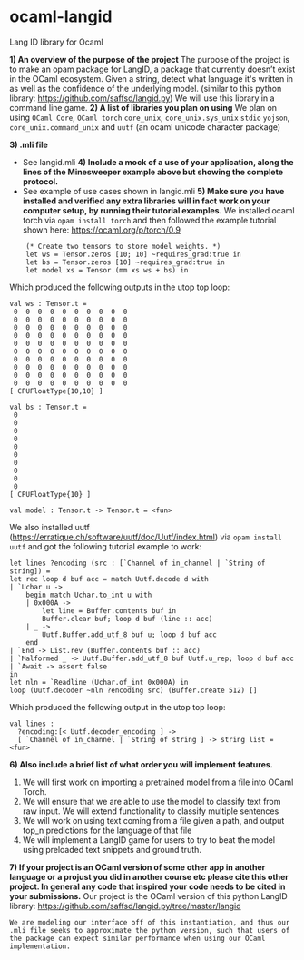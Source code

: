 # ocaml-langid
Lang ID library for Ocaml


**1) An overview of the purpose of the project**
 The purpose of the project is to make an opam package for LangID, a package that currently doesn’t exist in the OCaml ecosystem. Given a string, detect what language it's written in as well as the confidence of the underlying model.  (similar to this python library: https://github.com/saffsd/langid.py) We will use this library in a command line game.
**2) A list of libraries you plan on using**
We plan on using `OCaml Core`, `OCaml torch` `core_unix`, `core_unix.sys_unix` `stdio` `yojson`, `core_unix.command_unix` and `uutf` (an ocaml unicode character package)

**3) .mli file**
- See langid.mli 
**4) Include a mock of a use of your application, along the lines of the Minesweeper example above but showing the complete protocol.**
- See example of use cases shown in langid.mli
**5) Make sure you have installed and verified any extra libraries will in fact work on your computer setup, by running their tutorial examples.**
    We installed ocaml torch via `opam install torch` and then followed the example tutorial
    shown here: https://ocaml.org/p/torch/0.9

```
    (* Create two tensors to store model weights. *)
    let ws = Tensor.zeros [10; 10] ~requires_grad:true in
    let bs = Tensor.zeros [10] ~requires_grad:true in
    let model xs = Tensor.(mm xs ws + bs) in
```
Which produced the following outputs in the utop top loop:

```
val ws : Tensor.t = 
 0  0  0  0  0  0  0  0  0  0
 0  0  0  0  0  0  0  0  0  0
 0  0  0  0  0  0  0  0  0  0
 0  0  0  0  0  0  0  0  0  0
 0  0  0  0  0  0  0  0  0  0
 0  0  0  0  0  0  0  0  0  0
 0  0  0  0  0  0  0  0  0  0
 0  0  0  0  0  0  0  0  0  0
 0  0  0  0  0  0  0  0  0  0
 0  0  0  0  0  0  0  0  0  0
[ CPUFloatType{10,10} ]

val bs : Tensor.t = 
 0
 0
 0
 0
 0
 0
 0
 0
 0
 0
[ CPUFloatType{10} ]

val model : Tensor.t -> Tensor.t = <fun>
```

We also installed uutf (https://erratique.ch/software/uutf/doc/Uutf/index.html) via `opam install uutf`
and got the following tutorial example to work:

```
let lines ?encoding (src : [`Channel of in_channel | `String of string]) =
let rec loop d buf acc = match Uutf.decode d with
| `Uchar u ->
    begin match Uchar.to_int u with
    | 0x000A ->
        let line = Buffer.contents buf in
        Buffer.clear buf; loop d buf (line :: acc)
    | _ ->
        Uutf.Buffer.add_utf_8 buf u; loop d buf acc
    end
| `End -> List.rev (Buffer.contents buf :: acc)
| `Malformed _ -> Uutf.Buffer.add_utf_8 buf Uutf.u_rep; loop d buf acc
| `Await -> assert false
in
let nln = `Readline (Uchar.of_int 0x000A) in
loop (Uutf.decoder ~nln ?encoding src) (Buffer.create 512) []
```

Which produced the following output in the utop top loop:
```
val lines :
  ?encoding:[< Uutf.decoder_encoding ] ->
  [ `Channel of in_channel | `String of string ] -> string list = <fun>
```

**6) Also include a brief list of what order you will implement features.**
1) We will first work on importing a pretrained model from a file into OCaml Torch. 
2) We will ensure that we are able to use the model to classify text from raw input. We will extend functionality to classify multiple sentences
3) We will work on using text coming from a file given a path, and output top_n predictions for the language of that file
4) We will implement a LangID game for users to try to beat the model using preloaded text snippets and ground truth. 

**7) If your project is an OCaml version of some other app in another language or a projust you did in another course etc please cite this other project. In general any code that inspired your code needs to be cited in your submissions.**
    Our project is the OCaml version of this python LangID library: 
    https://github.com/saffsd/langid.py/tree/master/langid

    We are modeling our interface off of this instantiation, and thus our .mli file seeks to approximate the python version, such that users of the package can expect similar performance when using our OCaml implementation.